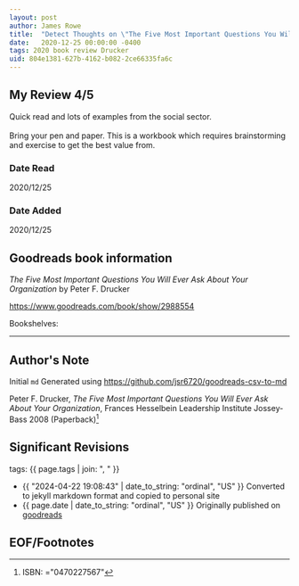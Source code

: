 ```yaml
---
layout: post
author: James Rowe
title:  "Detect Thoughts on \"The Five Most Important Questions You Will Ever Ask About Your Organization\""
date:   2020-12-25 00:00:00 -0400
tags: 2020 book review Drucker 
uid: 804e1381-627b-4162-b082-2ce66335fa6c
---
```




## My Review 4/5

Quick read and lots of examples from the social sector. <br/><br/>Bring your pen and paper. This is a workbook which requires brainstorming and exercise to get the best value from. 

### Date Read
2020/12/25

### Date Added
2020/12/25

## Goodreads book information

*The Five Most Important Questions You Will Ever Ask About Your Organization* by Peter F. Drucker

https://www.goodreads.com/book/show/2988554

Bookshelves: 

---

## Author's Note

Initial `md` Generated using https://github.com/jsr6720/goodreads-csv-to-md

Peter F. Drucker, *The Five Most Important Questions You Will Ever Ask About Your Organization*, Frances Hesselbein Leadership Institute Jossey-Bass 2008 (Paperback)[^1]

## Significant Revisions

tags: {{ page.tags | join: ", " }} <!-- todo move this somewhere -->

- {{ "2024-04-22 19:08:43" | date_to_string: "ordinal", "US" }} Converted to jekyll markdown format and copied to personal site
- {{ page.date | date_to_string: "ordinal", "US" }} Originally published on [goodreads](https://www.goodreads.com)

## EOF/Footnotes

[^1]: ISBN: ="0470227567"